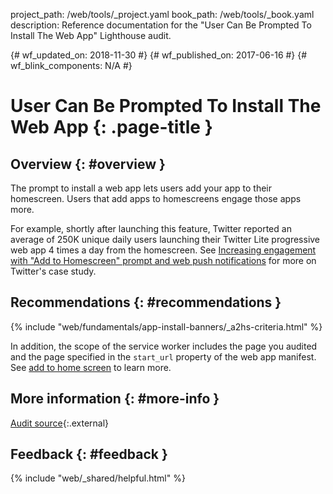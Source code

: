 project_path: /web/tools/_project.yaml
book_path: /web/tools/_book.yaml
description: Reference documentation for the "User Can Be Prompted To Install The Web App" Lighthouse audit.

{# wf_updated_on: 2018-11-30 #}
{# wf_published_on: 2017-06-16 #}
{# wf_blink_components: N/A #}

# User Can Be Prompted To Install The Web App  {: .page-title }

## Overview {: #overview }

The prompt to install a web app lets users add your app to their homescreen.
Users that add apps to homescreens engage those apps more.

For example, shortly after launching this feature, Twitter reported an
average of 250K unique daily users launching their Twitter Lite progressive
web app 4 times a day from the homescreen. See [Increasing engagement with
"Add to Homescreen" prompt and web push notifications][TL] for more on
Twitter's case study.

[TL]: /web/showcase/2017/twitter#increasing_engagement_with_add_to_homescreen_prompt_and_web_push_notifications

## Recommendations {: #recommendations }

{% include "web/fundamentals/app-install-banners/_a2hs-criteria.html" %}


In addition, the scope of the service worker includes the page you audited
and the page specified in the `start_url` property of the web app manifest. See
[add to home screen][WAIB] to learn more.

[WAIB]: /web/fundamentals/app-install-banners

## More information {: #more-info }

[Audit source][src]{:.external}

[src]: https://github.com/GoogleChrome/lighthouse/blob/master/lighthouse-core/audits/webapp-install-banner.js

## Feedback {: #feedback }

{% include "web/_shared/helpful.html" %}
